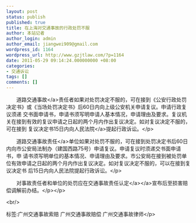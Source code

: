 ```yaml
---
layout: post
status: publish
published: true
title: 在上海对交通事故的行政处罚不服
author: 本站记者
author_login: admin
author_email: jiangwei909@gmail.com
wordpress_id: 1164
wordpress_url: http://www.gzjtlaw.com/?p=1164
date: 2011-05-29 09:14:24.000000000 +08:00
categories:
- 交通诉讼
tags: []
comments: []
---
```

<p><p>　　道路<a>交通事故<&#47;a>责任者如果对处罚决定不服的，可在接到《公安行政处罚决定书》或《当场处罚决定书》后60日内向上级公安机关申请复议。申请行政复议须递 交书面申请书，申请书须写明申请人基本情况，申请理由及要求。复议机关在接到有效的复议申请之日起的两个月内作出复议决定。如对复议决定不服的，可在接到 复议决定书15日内向<a>人民法院<&#47;a>提起行政诉讼。<&#47;p><p>　　道路<a>交通事故责任<&#47;a>单位如果对处罚不服的，可在接到处罚决定书后60日内向市公安局法制办（建国西路75号）申请复议。申请复议时须递交书面申请书，申 请书须写明单位的基本情况、申请理由及要求。市公安局在接到被处罚单位有效申请之日起的两个月内作出复议决定。如对复议决定不服的，可以在接到复议决定书 后15日内向人民法院提起行政诉讼。<&#47;p><p>　　对事故责任者和单位的处罚应在<a>交通事故<a>责任认定<&#47;a><&#47;a>宣布后至损害赔偿调解前办结。<&#47;p><&#47;p><br&#47;><p>标签:广州交通事故索赔 广州交通事故赔偿 广州交通事故律师<&#47;p>
